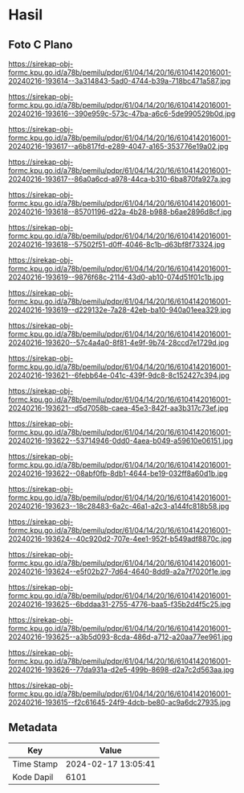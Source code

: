 # Hasil

## Foto C Plano

https://sirekap-obj-formc.kpu.go.id/a78b/pemilu/pdpr/61/04/14/20/16/6104142016001-20240216-193614--3a314843-5ad0-4744-b39a-718bc471a587.jpg

https://sirekap-obj-formc.kpu.go.id/a78b/pemilu/pdpr/61/04/14/20/16/6104142016001-20240216-193616--390e959c-573c-47ba-a6c6-5de990529b0d.jpg

https://sirekap-obj-formc.kpu.go.id/a78b/pemilu/pdpr/61/04/14/20/16/6104142016001-20240216-193617--a6b817fd-e289-4047-a165-353776e19a02.jpg

https://sirekap-obj-formc.kpu.go.id/a78b/pemilu/pdpr/61/04/14/20/16/6104142016001-20240216-193617--86a0a6cd-a978-44ca-b310-6ba870fa927a.jpg

https://sirekap-obj-formc.kpu.go.id/a78b/pemilu/pdpr/61/04/14/20/16/6104142016001-20240216-193618--85701196-d22a-4b28-b988-b6ae2896d8cf.jpg

https://sirekap-obj-formc.kpu.go.id/a78b/pemilu/pdpr/61/04/14/20/16/6104142016001-20240216-193618--57502f51-d0ff-4046-8c1b-d63bf8f73324.jpg

https://sirekap-obj-formc.kpu.go.id/a78b/pemilu/pdpr/61/04/14/20/16/6104142016001-20240216-193619--9876f68c-2114-43d0-ab10-074d51f01c1b.jpg

https://sirekap-obj-formc.kpu.go.id/a78b/pemilu/pdpr/61/04/14/20/16/6104142016001-20240216-193619--d229132e-7a28-42eb-ba10-940a01eea329.jpg

https://sirekap-obj-formc.kpu.go.id/a78b/pemilu/pdpr/61/04/14/20/16/6104142016001-20240216-193620--57c4a4a0-8f81-4e9f-9b74-28ccd7e1729d.jpg

https://sirekap-obj-formc.kpu.go.id/a78b/pemilu/pdpr/61/04/14/20/16/6104142016001-20240216-193621--6febb64e-041c-439f-9dc8-8c152427c394.jpg

https://sirekap-obj-formc.kpu.go.id/a78b/pemilu/pdpr/61/04/14/20/16/6104142016001-20240216-193621--d5d7058b-caea-45e3-842f-aa3b317c73ef.jpg

https://sirekap-obj-formc.kpu.go.id/a78b/pemilu/pdpr/61/04/14/20/16/6104142016001-20240216-193622--53714946-0dd0-4aea-b049-a59610e06151.jpg

https://sirekap-obj-formc.kpu.go.id/a78b/pemilu/pdpr/61/04/14/20/16/6104142016001-20240216-193622--08abf0fb-8db1-4644-be19-032ff8a60d1b.jpg

https://sirekap-obj-formc.kpu.go.id/a78b/pemilu/pdpr/61/04/14/20/16/6104142016001-20240216-193623--18c28483-6a2c-46a1-a2c3-a144fc818b58.jpg

https://sirekap-obj-formc.kpu.go.id/a78b/pemilu/pdpr/61/04/14/20/16/6104142016001-20240216-193624--40c920d2-707e-4ee1-952f-b549adf8870c.jpg

https://sirekap-obj-formc.kpu.go.id/a78b/pemilu/pdpr/61/04/14/20/16/6104142016001-20240216-193624--e5f02b27-7d64-4640-8dd9-a2a7f7020f1e.jpg

https://sirekap-obj-formc.kpu.go.id/a78b/pemilu/pdpr/61/04/14/20/16/6104142016001-20240216-193625--6bddaa31-2755-4776-baa5-f35b2d4f5c25.jpg

https://sirekap-obj-formc.kpu.go.id/a78b/pemilu/pdpr/61/04/14/20/16/6104142016001-20240216-193625--a3b5d093-8cda-486d-a712-a20aa77ee961.jpg

https://sirekap-obj-formc.kpu.go.id/a78b/pemilu/pdpr/61/04/14/20/16/6104142016001-20240216-193626--77da931a-d2e5-499b-8698-d2a7c2d563aa.jpg

https://sirekap-obj-formc.kpu.go.id/a78b/pemilu/pdpr/61/04/14/20/16/6104142016001-20240216-193615--f2c61645-24f9-4dcb-be80-ac9a6dc27935.jpg


## Metadata

| Key        | Value               |
| ---------- | ------------------- |
| Time Stamp | 2024-02-17 13:05:41 |
| Kode Dapil | 6101                |



